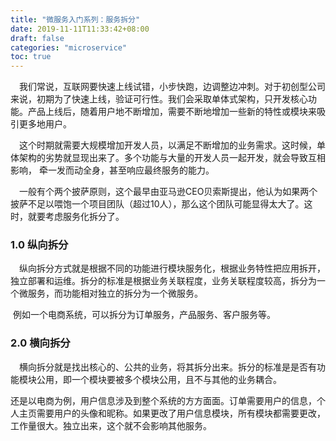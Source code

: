 ```yaml
---
title: "微服务入门系列：服务拆分"
date: 2019-11-11T11:33:42+08:00
draft: false
categories: "microservice"
toc: true
---
```

&emsp;我们常说，互联网要快速上线试错，小步快跑，边调整边冲刺。对于初创型公司来说，初期为了快速上线，验证可行性。我们会采取单体式架构，只开发核心功能。产品上线后，随着用户地不断增加，需要不断地增加一些新的特性或模块来吸引更多地用户。

&emsp;这个时期就需要大规模增加开发人员，以满足不断增加的业务需求。这时候，单体架构的劣势就显现出来了。多个功能与大量的开发人员一起开发，就会导致互相影响， 牵一发而动全身，甚至响应最终服务的能力。

&emsp;一般有个两个披萨原则，这个最早由亚马逊CEO贝索斯提出，他认为如果两个披萨不足以喂饱一个项目团队（超过10人），那么这个团队可能显得太大了。这时，就要考虑服务化拆分了。

### 1.0 纵向拆分

&emsp;纵向拆分方式就是根据不同的功能进行模块服务化，根据业务特性把应用拆开，独立部署和运维。拆分的标准是根据业务关联程度，业务关联程度较高，拆分为一个微服务，而功能相对独立的拆分为一个微服务。

​	例如一个电商系统，可以拆分为订单服务，产品服务、客户服务等。

### 2.0 横向拆分

&emsp;横向拆分就是找出核心的、公共的业务，将其拆分出来。拆分的标准是是否有功能模块公用，即一个模块要被多个模块公用，且不与其他的业务耦合。

​	还是以电商为例，用户信息涉及到整个系统的方方面面。订单需要用户的信息，个人主页需要用户的头像和昵称。如果更改了用户信息模块，所有模块都需要更改，工作量很大。独立出来，这个就不会影响其他服务。



